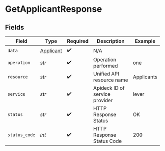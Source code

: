 # GetApplicantResponse


## Fields

| Field                                         | Type                                          | Required                                      | Description                                   | Example                                       |
| --------------------------------------------- | --------------------------------------------- | --------------------------------------------- | --------------------------------------------- | --------------------------------------------- |
| `data`                                        | [Applicant](../../models/shared/applicant.md) | :heavy_check_mark:                            | N/A                                           |                                               |
| `operation`                                   | *str*                                         | :heavy_check_mark:                            | Operation performed                           | one                                           |
| `resource`                                    | *str*                                         | :heavy_check_mark:                            | Unified API resource name                     | Applicants                                    |
| `service`                                     | *str*                                         | :heavy_check_mark:                            | Apideck ID of service provider                | lever                                         |
| `status`                                      | *str*                                         | :heavy_check_mark:                            | HTTP Response Status                          | OK                                            |
| `status_code`                                 | *int*                                         | :heavy_check_mark:                            | HTTP Response Status Code                     | 200                                           |